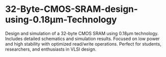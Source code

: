 # 32-Byte-CMOS-SRAM-design-using-0.18µm-Technology
Design and simulation of a 32-byte CMOS SRAM using 0.18µm technology. Includes detailed schematics and simulation results. Focused on low power and high stability with optimized read/write operations. Perfect for students, researchers, and enthusiasts in VLSI design.
